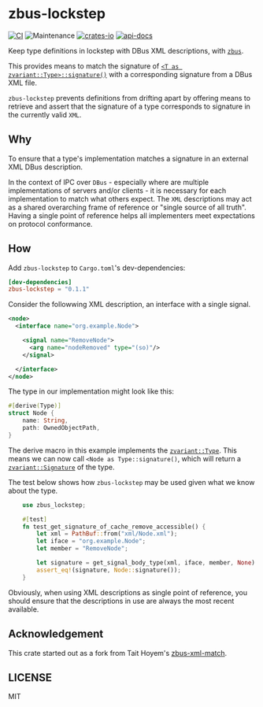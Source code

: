 # zbus-lockstep

[![CI](https://github.com/luukvanderduim/zbus-lockstep/actions/workflows/rust.yml/badge.svg)](https://github.com/luukvanderduim/zbus-lockstep/actions/workflows/rust.yml)
![Maintenance](https://img.shields.io/badge/maintenance-actively--developed-brightgreen.svg)
[![crates-io](https://img.shields.io/crates/v/zbus-lockstep.svg)](https://crates.io/crates/zbus-lockstep)
[![api-docs](https://docs.rs/zbus-lockstep/badge.svg)](https://docs.rs/zbus-lockstep)

Keep type definitions in lockstep with DBus XML descriptions, with [`zbus`](<https://github.com/dbus2/zbus>).

This provides means to match the signature of [`<T as zvariant::Type>::signature()`](https://docs.rs/zvariant/latest/zvariant/trait.Type.html#tymethod.signature) with a corresponding signature from a DBus XML file.

`zbus-lockstep` prevents definitions from drifting apart by offering means to retrieve and assert that the signature of a type
corresponds to signature in the currently valid `XML`.

## Why

To ensure that a type's implementation matches a signature in an external XML DBus description.

In the context of IPC over `DBus` - especially where are multiple implementations of servers and/or clients - it is necessary for each implementation to match what others expect.
The `XML` descriptions may act as a shared overarching frame of reference or "single source of all truth". Having a single point of reference helps all implementers meet expectations on protocol conformance.

## How

Add `zbus-lockstep` to `Cargo.toml`'s dev-dependencies:

```toml
[dev-dependencies]
zbus-lockstep = "0.1.1"
```

Consider the followwing XML description, an interface with a single signal.

```XML
<node>
  <interface name="org.example.Node">

    <signal name="RemoveNode">
      <arg name="nodeRemoved" type="(so)"/>
    </signal>

  </interface>
</node>
```

The type in our implementation might look like this:

```rust
#[derive(Type)]
struct Node {
    name: String,
    path: OwnedObjectPath,
}
```

The derive macro in this example implements the [`zvariant::Type`](https://docs.rs/zvariant/latest/zvariant/trait.Type.html).
This means we can now call `<Node as Type::signature()`, which will return a [`zvariant::Signature`](https://docs.rs/zvariant/latest/zvariant/struct.Signature.html) of the type.

The test below shows how `zbus-lockstep` may be used given what we know about the type.

```rust
    use zbus_lockstep;

    #[test]
    fn test_get_signature_of_cache_remove_accessible() {
        let xml = PathBuf::from("xml/Node.xml");
        let iface = "org.example.Node";
        let member = "RemoveNode";

        let signature = get_signal_body_type(xml, iface, member, None).unwrap();
        assert_eq!(signature, Node::signature());
    }
```

Obviously, when using XML descriptions as single point of reference, you should ensure that the descriptions in use are always the most recent available.

## Acknowledgement

This crate started out as a fork from Tait Hoyem's [zbus-xml-match](https://github.com/TTWNO/zbus-xml-match).

## LICENSE

MIT
